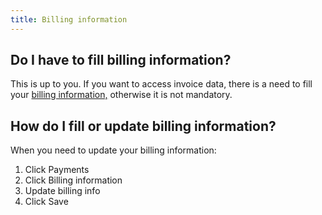 ```yaml
---
title: Billing information 
---
```


## Do I have to fill billing information?
This is up to you. If you want to access invoice data, there is a need to fill your [billing information,](#35) otherwise it is not mandatory.

## How do I fill or update billing information?
When you need to update your billing information:
1.	Click Payments
2.	Click Billing information
3.	Update billing info
4.	Click Save


